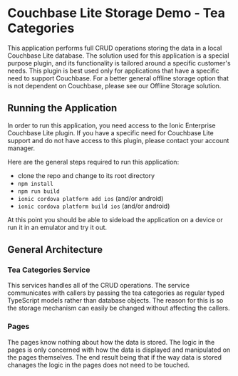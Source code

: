 # Couchbase Lite Storage Demo - Tea Categories

This application performs full CRUD operations storing the data in a local Couchbase Lite database.  The solution used for this application is a special purpose plugin, and its functionality is tailored around a specific customer's needs. This plugin is best used only for applications that have a specific need to support Couchbase. For a better general offline storage option that is not dependent on Couchbase, please see our Offline Storage solution.

## Running the Application

In order to run this application, you need access to the Ionic Enterprise Couchbase Lite plugin.  If you have a specific need for Couchbase Lite support and do not have access to this plugin, please contact your account manager.

Here are the general steps required to run this application:

- clone the repo and change to its root directory
- `npm install`
- `npm run build`
- `ionic cordova platform add ios` (and/or android)
- `ionic cordova platform build ios` (and/or android)

At this point you should be able to sideload the application on a device or run it in an emulator and try it out.

## General Architecture

### Tea Categories Service

This services handles all of the CRUD operations. The service communicates with callers by passing the tea categories as regular typed TypeScript models rather than database objects. The reason for this is so the storage mechanism can easily be changed without affecting the callers.

### Pages

The pages know nothing about how the data is stored. The logic in the pages is only concerned with how the data is displayed and manipulated on the pages themselves. The end result being that if the way data is stored chanages the logic in the pages does not need to be touched.
